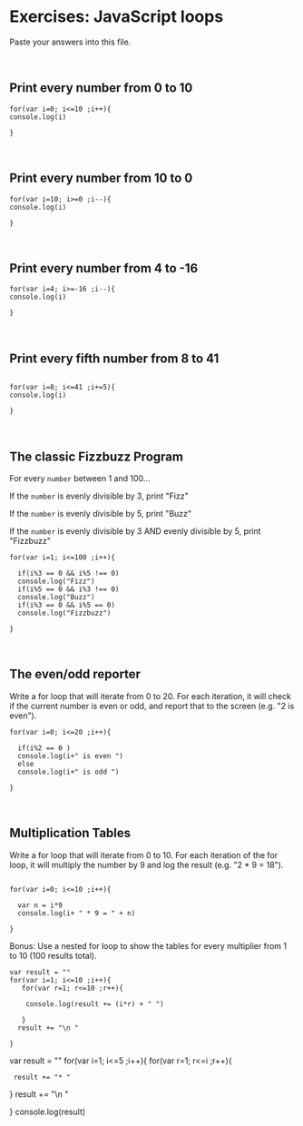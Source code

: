 # Exercises: JavaScript loops

Paste your answers into this file.

<br>

## Print every number from 0 to 10

```
for(var i=0; i<=10 ;i++){
console.log(i)

}
```

<br>

## Print every number from 10 to 0

```
for(var i=10; i>=0 ;i--){
console.log(i)

}
```

<br>

## Print every number from 4 to -16

```
for(var i=4; i>=-16 ;i--){
console.log(i)

}
```

<br>

## Print every fifth number from 8 to 41

```

for(var i=8; i<=41 ;i+=5){
console.log(i)

}
```

<br>

## The classic Fizzbuzz Program

For every `number` between 1 and 100...

If the `number` is evenly divisible by 3, print "Fizz"

If the `number` is evenly divisible by 5, print "Buzz"

If the `number` is evenly divisible by 3 AND evenly divisible by 5, print "Fizzbuzz"


```
for(var i=1; i<=100 ;i++){

  if(i%3 == 0 && i%5 !== 0)
  console.log("Fizz")
  if(i%5 == 0 && i%3 !== 0)
  console.log("Buzz")
  if(i%3 == 0 && i%5 == 0)
  console.log("Fizzbuzz")

}
```

<br>


## The even/odd reporter

Write a for loop that will iterate from 0 to 20. For each iteration, it will check if the current number is even or odd, and report that to the screen (e.g. "2 is even").

```
for(var i=0; i<=20 ;i++){

  if(i%2 == 0 )
  console.log(i+" is even ")
  else
  console.log(i+" is odd ")

}
```

<br>

## Multiplication Tables

Write a for loop that will iterate from 0 to 10. For each iteration of the for loop, it will multiply the number by 9 and log the result (e.g. "2 * 9 = 18").

```

for(var i=0; i<=10 ;i++){

  var n = i*9
  console.log(i+ " * 9 = " + n)

}
```
Bonus: Use a nested for loop to show the tables for every multiplier from 1 to 10 (100 results total).

```
var result = ""
for(var i=1; i<=10 ;i++){
   for(var r=1; r<=10 ;r++){
     
    console.log(result += (i*r) + " ")
       
   }
  result += "\n "
 
}

```

var result = ""
for(var i=1; i<=5 ;i++){
   for(var r=1; r<=i ;r++){
     
     result += "* "
       
   }
  result += "\n "
 
}
 console.log(result)

<br>


